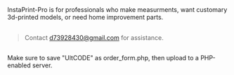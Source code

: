 ##
InstaPrint-Pro is for professionals who make measurments, want customary 3d-printed models, or need home improvement parts.
##
>Contact d73928430@gmail.com for assistance.
##
Make sure to save "UltCODE" as order_form.php,
then upload to a PHP-enabled server.
##
